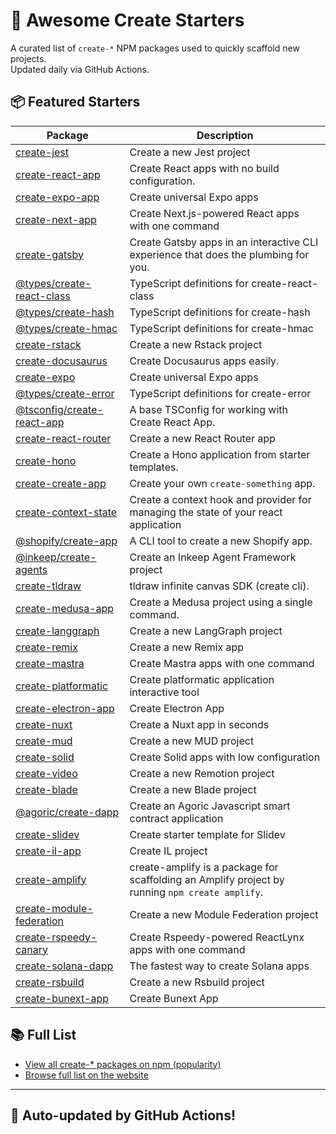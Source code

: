 # 🌱 Awesome Create Starters

A curated list of `create-*` NPM packages used to quickly scaffold new projects.  
Updated daily via GitHub Actions.

## 📦 Featured Starters

| Package | Description |
| ------- | ----------- |
| [create-jest](https://www.npmjs.com/package/create-jest) | Create a new Jest project |
| [create-react-app](https://www.npmjs.com/package/create-react-app) | Create React apps with no build configuration. |
| [create-expo-app](https://www.npmjs.com/package/create-expo-app) | Create universal Expo apps |
| [create-next-app](https://www.npmjs.com/package/create-next-app) | Create Next.js-powered React apps with one command |
| [create-gatsby](https://www.npmjs.com/package/create-gatsby) | Create Gatsby apps in an interactive CLI experience that does the plumbing for you. |
| [@types/create-react-class](https://www.npmjs.com/package/@types/create-react-class) | TypeScript definitions for create-react-class |
| [@types/create-hash](https://www.npmjs.com/package/@types/create-hash) | TypeScript definitions for create-hash |
| [@types/create-hmac](https://www.npmjs.com/package/@types/create-hmac) | TypeScript definitions for create-hmac |
| [create-rstack](https://www.npmjs.com/package/create-rstack) | Create a new Rstack project |
| [create-docusaurus](https://www.npmjs.com/package/create-docusaurus) | Create Docusaurus apps easily. |
| [create-expo](https://www.npmjs.com/package/create-expo) | Create universal Expo apps |
| [@types/create-error](https://www.npmjs.com/package/@types/create-error) | TypeScript definitions for create-error |
| [@tsconfig/create-react-app](https://www.npmjs.com/package/@tsconfig/create-react-app) | A base TSConfig for working with Create React App. |
| [create-react-router](https://www.npmjs.com/package/create-react-router) | Create a new React Router app |
| [create-hono](https://www.npmjs.com/package/create-hono) | Create a Hono application from starter templates. |
| [create-create-app](https://www.npmjs.com/package/create-create-app) | Create your own `create-something` app. |
| [create-context-state](https://www.npmjs.com/package/create-context-state) | Create a context hook and provider for managing the state of your react application |
| [@shopify/create-app](https://www.npmjs.com/package/@shopify/create-app) | A CLI tool to create a new Shopify app. |
| [@inkeep/create-agents](https://www.npmjs.com/package/@inkeep/create-agents) | Create an Inkeep Agent Framework project |
| [create-tldraw](https://www.npmjs.com/package/create-tldraw) | tldraw infinite canvas SDK (create cli). |
| [create-medusa-app](https://www.npmjs.com/package/create-medusa-app) | Create a Medusa project using a single command. |
| [create-langgraph](https://www.npmjs.com/package/create-langgraph) | Create a new LangGraph project |
| [create-remix](https://www.npmjs.com/package/create-remix) | Create a new Remix app |
| [create-mastra](https://www.npmjs.com/package/create-mastra) | Create Mastra apps with one command |
| [create-platformatic](https://www.npmjs.com/package/create-platformatic) | Create platformatic application interactive tool |
| [create-electron-app](https://www.npmjs.com/package/create-electron-app) | Create Electron App |
| [create-nuxt](https://www.npmjs.com/package/create-nuxt) | Create a Nuxt app in seconds |
| [create-mud](https://www.npmjs.com/package/create-mud) | Create a new MUD project |
| [create-solid](https://www.npmjs.com/package/create-solid) | Create Solid apps with low configuration |
| [create-video](https://www.npmjs.com/package/create-video) | Create a new Remotion project |
| [create-blade](https://www.npmjs.com/package/create-blade) | Create a new Blade project |
| [@agoric/create-dapp](https://www.npmjs.com/package/@agoric/create-dapp) | Create an Agoric Javascript smart contract application |
| [create-slidev](https://www.npmjs.com/package/create-slidev) | Create starter template for Slidev |
| [create-il-app](https://www.npmjs.com/package/create-il-app) | Create IL project |
| [create-amplify](https://www.npmjs.com/package/create-amplify) | create-amplify is a package for scaffolding an Amplify project by running `npm create amplify`. |
| [create-module-federation](https://www.npmjs.com/package/create-module-federation) | Create a new Module Federation project |
| [create-rspeedy-canary](https://www.npmjs.com/package/create-rspeedy-canary) | Create Rspeedy-powered ReactLynx apps with one command |
| [create-solana-dapp](https://www.npmjs.com/package/create-solana-dapp) | The fastest way to create Solana apps |
| [create-rsbuild](https://www.npmjs.com/package/create-rsbuild) | Create a new Rsbuild project |
| [create-bunext-app](https://www.npmjs.com/package/create-bunext-app) | Create Bunext App |

## 📚 Full List

- [View all create-* packages on npm (popularity)](https://www.npmjs.com/search?q=create-&ranking=popularity)
- [Browse full list on the website](https://project42da.github.io/awesome-create-starters/)

---

## 🤖 Auto-updated by GitHub Actions!

